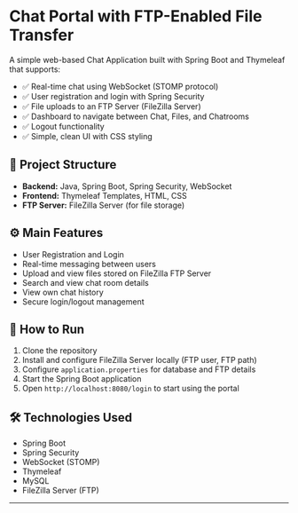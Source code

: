 # Chat Portal with FTP-Enabled File Transfer

A simple web-based Chat Application built with Spring Boot and Thymeleaf that supports:

- ✅ Real-time chat using WebSocket (STOMP protocol)
- ✅ User registration and login with Spring Security
- ✅ File uploads to an FTP Server (FileZilla Server)
- ✅ Dashboard to navigate between Chat, Files, and Chatrooms
- ✅ Logout functionality
- ✅ Simple, clean UI with CSS styling

## 📂 Project Structure

- **Backend:** Java, Spring Boot, Spring Security, WebSocket
- **Frontend:** Thymeleaf Templates, HTML, CSS
- **FTP Server:** FileZilla Server (for file storage)

## ⚙️ Main Features

- User Registration and Login
- Real-time messaging between users
- Upload and view files stored on FileZilla FTP Server
- Search and view chat room details
- View own chat history
- Secure login/logout management

## 🚀 How to Run

1. Clone the repository
2. Install and configure FileZilla Server locally (FTP user, FTP path)
3. Configure `application.properties` for database and FTP details
4. Start the Spring Boot application
5. Open `http://localhost:8080/login` to start using the portal

## 🛠 Technologies Used

- Spring Boot
- Spring Security
- WebSocket (STOMP)
- Thymeleaf
- MySQL
- FileZilla Server (FTP)

---

